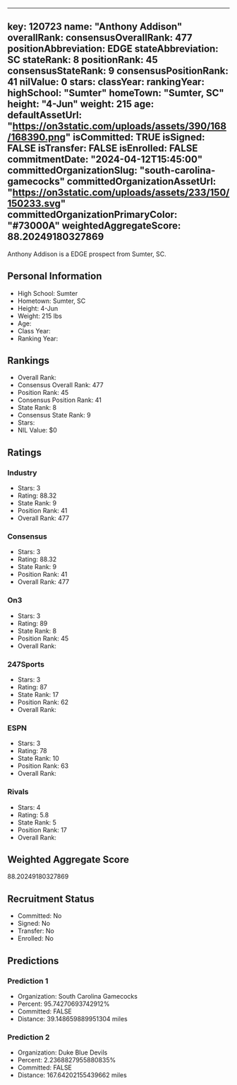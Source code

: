 ---
  key: 120723
  name: "Anthony Addison"
  overallRank: 
  consensusOverallRank: 477
  positionAbbreviation: EDGE
  stateAbbreviation: SC
  stateRank: 8
  positionRank: 45
  consensusStateRank: 9
  consensusPositionRank: 41
  nilValue: 0
  stars: 
  classYear: 
  rankingYear: 
  highSchool: "Sumter"
  homeTown: "Sumter, SC"
  height: "4-Jun"
  weight: 215
  age: 
  defaultAssetUrl: "https://on3static.com/uploads/assets/390/168/168390.png"
  isCommitted: TRUE
  isSigned: FALSE
  isTransfer: FALSE
  isEnrolled: FALSE
  commitmentDate: "2024-04-12T15:45:00"
  committedOrganizationSlug: "south-carolina-gamecocks"
  committedOrganizationAssetUrl: "https://on3static.com/uploads/assets/233/150/150233.svg"
  committedOrganizationPrimaryColor: "#73000A"
  weightedAggregateScore: 88.20249180327869
  ---
  
  Anthony Addison is a EDGE prospect from Sumter, SC.
  
  ## Personal Information
  - High School: Sumter
  - Hometown: Sumter, SC
  - Height: 4-Jun
  - Weight: 215 lbs
  - Age: 
  - Class Year: 
  - Ranking Year: 
  
  ## Rankings
  - Overall Rank: 
  - Consensus Overall Rank: 477
  - Position Rank: 45
  - Consensus Position Rank: 41
  - State Rank: 8
  - Consensus State Rank: 9
  - Stars: 
  - NIL Value: $0
  
  ## Ratings
  
  ### Industry
  - Stars: 3
  - Rating: 88.32
  - State Rank: 9
  - Position Rank: 41
  - Overall Rank: 477
  
  ### Consensus
  - Stars: 3
  - Rating: 88.32
  - State Rank: 9
  - Position Rank: 41
  - Overall Rank: 477
  
  ### On3
  - Stars: 3
  - Rating: 89
  - State Rank: 8
  - Position Rank: 45
  - Overall Rank: 
  
  ### 247Sports
  - Stars: 3
  - Rating: 87
  - State Rank: 17
  - Position Rank: 62
  - Overall Rank: 
  
  ### ESPN
  - Stars: 3
  - Rating: 78
  - State Rank: 10
  - Position Rank: 63
  - Overall Rank: 
  
  ### Rivals
  - Stars: 4
  - Rating: 5.8
  - State Rank: 5
  - Position Rank: 17
  - Overall Rank: 
  
  ## Weighted Aggregate Score
  88.20249180327869
  
  ## Recruitment Status
  - Committed: No
  - Signed: No
  - Transfer: No
  - Enrolled: No
  
  
  
  ## Predictions
  
  ### Prediction 1
  - Organization: South Carolina Gamecocks
  - Percent: 95.74270693742912%
  - Committed: FALSE
  - Distance: 39.148659889951304 miles
  
  ### Prediction 2
  - Organization: Duke Blue Devils
  - Percent: 2.2368827955880835%
  - Committed: FALSE
  - Distance: 167.64202155439662 miles
  